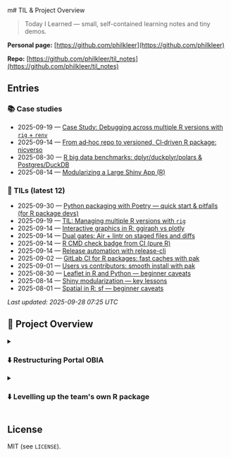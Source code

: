 m# TIL & Project Overview

> Today I Learned — small, self-contained learning notes and tiny demos.  

**Personal page:** [https://github.com/philkleer](https://github.com/philkleer)

**Repo:** [https://github.com/philkleer/til_notes](https://github.com/philkleer/til_notes)

## Entries

<!-- START:INDEX -->
### 📚 Case studies
- 2025-09-19 — [Case Study: Debugging across multiple R versions with `rig` + `renv`](notes/case-studies/2025-09-19-debugging-multiple-R-versions-with-rig-and-renv.md)
- 2025-09-14 — [From ad‑hoc repo to versioned, CI‑driven R package: nicverso](notes/case-studies/2025-09-14-nicverso-ci-overhaul.md)
- 2025-08-30 — [R big data benchmarks: dplyr/duckplyr/polars & Postgres/DuckDB](notes/case-studies/2025-08-30-r-bigdata-benchmarks-updated.md)
- 2025-08-14 — [Modularizing a Large Shiny App (R)](notes/case-studies/2025-08-14-modularizing-large-shiny-app.md)

### 📝 TILs (latest 12)
- 2025-09-30 — [Python packaging with Poetry — quick start & pitfalls (for R package devs)](til/2025/09/2025-09-30-poetry-quickstart-pitfalls.md)
- 2025-09-19 — [TIL: Managing multiple R versions with `rig`](til/2025/09/2025-09-19-managing-multiple-r-versions-with-rig.md)
- 2025-09-14 — [Interactive graphics in R: ggiraph vs plotly](til/2025/08/2025-08-24-ggiraph-vs-plotly.md)
- 2025-09-14 — [Dual gates: Air + lintr on staged files and diffs](til/2025/09/2025-09-14-dual-gates-air-+-lintr-on-staged-files-and-diffs.md)
- 2025-09-14 — [R CMD check badge from CI (pure R)](til/2025/09/2025-09-07-r-cmd-check-badge-from-ci-(pure-r).md)
- 2025-09-14 — [Release automation with release-cli](til/2025/09/2025-09-10-release-automation-with-release-cli.md)
- 2025-09-02 — [GitLab CI for R packages: fast caches with pak](til/2025/09/2025-09-02-gitlab-ci-for-r-packages-fast-caches-with-pak.md)
- 2025-09-01 — [Users vs contributors: smooth install with pak](til/2025/09/2025-09-01-users-vs-contributors-smooth-install-with-pak.md)
- 2025-08-30 — [Leaflet in R and Python — beginner caveats](til/2025/08/2025-08-30-leaflet-r-vs-python-caveats.md)
- 2025-08-14 — [Shiny modularization — key lessons](til/2025/08/2025-08-14-modularization.md)
- 2025-08-01 — [Spatial in R: sf — beginner caveats](til/2025/08/2025-08-01-sf-vs-geopolars-caveats.md)

_Last updated: 2025-09-28 07:25 UTC_
<!-- END:INDEX -->

## 🌁 Project Overview

<details>

<summary><h3>⬇️ Restructuring Portal OBIA</h3></summary>

In this project, I worked on an initial version started by former colleagues for the [Observatório de Inteligência Artificial portal](https://obia.nic.br), which monitors AI use and development across federal organizations. **Before** I joined, the project was managed by a single person and **consisted of a monolithic Shiny application with just four files** and many duplicated code blocks (mean LOC: 4,685.25; max LOC: 10,651). There was a CI/CD process in place to deploy the application, but quality checks such as formatting and linting were not implemented, and no tests had been included yet.  

**My role and goal** was to **refactor** this monolithic Shiny application **into a modular, maintainable codebase** using modules and pure R components. In addition, the objective was to ensure the code was written and documented in a way that enabled multiple developers to collaborate effectively. Overall, my contribution led to a **~41% reduction** in total lines of code (~18.7k → ~11.13k LOC) while including more functionality like unit tests. The **largest file size** shrank from **10,651** lines to **2,884** lines (improving navigation and reviews), and the project is now clearly separated into **UI modules** (`src/modules`) and **pure logic** (`src/R`), alongside `ui.R`, `server.R`, `global.R`, and `global-var.R`.  

Additionally, **I implemented** `renv` for **environment management** to support developers, and integrated it into the CI/CD pipeline. Since the project would eventually involve multiple contributors, **I integrated formatting (`Air`) and linting (`lintr`)** into both CI/CD and a pre-commit configuration, ensuring that only code with consistent style and linting passes is committed. To further improve maintainability and quality, **I wrote unit tests** for `src/R` and **Shiny tests for modules** in `src/modules`.  


#### Stats after transitioning code

| dir          | n_files | n_funcs | min_LOC |  max_LOC |   mean_LOC | median_LOC |
|--------------|--------:|--------:|--------:|---------:|-----------:|-----------:|
| src/         |       4 |       9 |     229 |      479 |        312 |        270 |
| src/modules/ |       4 |      18 |     253 |     1142 |     604.75 |        512 |
| src/R/       |       8 |     121 |     222 |     2884 |     933.38 |      690.5 |
| **<TOTAL>**  |  **16** | **148** | **222** | **2884** | **695.88** |    **481** |

#### See more about the project: [Case study](notes/case-studies/2025-08-14-modularizing-large-shiny-app.md), 

</details>

<details>
<summary><h3>⬇️ Levelling up the team's own R package</h3></summary>

When I started at a new company, I was excited to see that the team was already using a shared R package to centralize common functionality. The package had a clear structure, but it lacked **standardization** (inconsistent formatting and styles across files), a clear separation of logic for **users vs. contributors/maintainers**, and a **CI/CD process** for versioning and internal releases.  

**My first goals** with the package were to:  
1. Standardize the project layout and tooling for **consistency and quality**.  
2. Introduce **CI/CD** to automate checks, builds, and releases.  
3. Establish a **versioned installation path for users**, ensuring older products remain stable.  
4. Add **unit tests** with `testthat`.  

To achieve **standardization**, I split the package logic between **users** (with an updated and clear **README.md**) and **contributors** (with a new **CONTRIBUTING.md**). Contributors received setup instructions for editor/CLI, guidance on `Air` + `lintr`, and conventions for commits and releases. To ensure consistent development across environments, I implemented **`renv` environment management** (compatible with `rig` for multiple R versions [see Case study](notes/case-studies/2025-09-19-debugging-multiple-R-versions-with-rig-and-renv.md)). Additionally, I enforced **formatting** with `Air`, **linting** with `lintr`, and **clean environment checks** via pre-commit hooks. This ensured that all contributions followed a unified style and reproducible environment setup.  

For **safe usage and stability**, I established a **versioning strategy**. This was crucial because many older products depended on the package, and updates could otherwise break functionality. I built a **CI/CD pipeline** that automatically formats and lints code, checks test coverage, builds the package (including a manual landing in `dist/`), and finally **releases a tagged version** (e.g., `v0.13.1`). Team members could then install specific versions directly using `pak`, ensuring both stability and reproducibility.  

The **impact** of this work was significant: team members could now install the package natively with version control, onboarding became faster thanks to clear documentation, and the pipeline guaranteed **reproducible builds** with downloadable artifacts. This established clear roles for **users vs. contributors** and made the overall workflow more reliable and scalable.  

#### See more in the [case study](notes/case-studies/2025-09-14-nicverso-ci-overhaul.md)

</details>

## License
MIT (see `LICENSE`).
